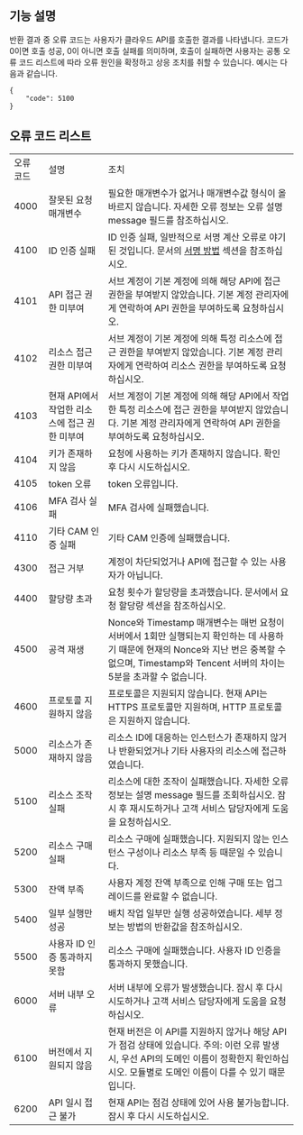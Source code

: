 

## 기능 설명

반환 결과 중 오류 코드는 사용자가 클라우드 API를 호출한 결과를 나타냅니다. 코드가 0이면 호출 성공, 0이 아니면 호출 실패를 의미하며, 호출이 실패하면 사용자는 공통 오류 코드 리스트에 따라 오류 원인을 확정하고 상응 조치를 취할 수 있습니다.
예시는 다음과 같습니다.

```
{
    "code": 5100
}
```

## 오류 코드 리스트

<table>
   <tr>
      <td>오류 코드</td>
      <td>설명</td>
      <td>조치</td>
   </tr>
   <tr>
      <td>4000</td>
      <td>잘못된 요청 매개변수</td>
      <td>필요한 매개변수가 없거나 매개변수값 형식이 올바르지 않습니다. 자세한 오류 정보는 오류 설명 message 필드를 참조하십시오.</td>
   </tr>
   <tr>
      <td>4100</td>
      <td>ID 인증 실패</td>
       <td>ID 인증 실패, 일반적으로 서명 계산 오류로 야기된 것입니다. 문서의 <a href="https://cloud.tencent.com/document/api/213/6984">서명 방법</a> 섹션을 참조하십시오.</td>
   </tr>
   <tr>
      <td>4101</td>
      <td>API 접근 권한 미부여</td>
      <td>서브 계정이 기본 계정에 의해 해당 API에 접근 권한을 부여받지 않았습니다. 기본 계정 관리자에게 연락하여 API 권한을 부여하도록 요청하십시오.</td>
   </tr>
   <tr>
      <td>4102</td>
      <td>리소스 접근 권한 미부여</td>
      <td>서브 계정이 기본 계정에 의해 특정 리소스에 접근 권한을 부여받지 않았습니다. 기본 계정 관리자에게 연락하여 리소스 권한을 부여하도록 요청하십시오.</td>
   </tr>
   <tr>
      <td>4103</td>
      <td>현재 API에서 작업한 리소스에 접근 권한 미부여</td>
      <td>서브 계정이 기본 계정에 의해 해당 API에서 작업한 특정 리소스에 접근 권한을 부여받지 않았습니다. 기본 계정 관리자에게 연락하여 API 권한을 부여하도록 요청하십시오.</td>
   </tr>
   <tr>
      <td>4104</td>
      <td>키가 존재하지 않음</td>
      <td>요청에 사용하는 키가 존재하지 않습니다. 확인 후 다시 시도하십시오.</td>
   </tr>
   <tr>
      <td>4105</td>
      <td>token 오류</td>
      <td>token 오류입니다.</td>
   </tr>
   <tr>
      <td>4106</td>
      <td>MFA 검사 실패</td>
      <td>MFA 검사에 실패했습니다.</td>
   </tr>
   <tr>
      <td>4110</td>
      <td>기타 CAM 인증 실패</td>
      <td>기타 CAM 인증에 실패했습니다.</td>
   </tr>
   <tr>
      <td>4300</td>
      <td>접근 거부</td>
      <td>계정이 차단되었거나 API에 접근할 수 있는 사용자가 아닙니다.</td>
   </tr>
   <tr>
      <td>4400</td>
      <td>할당량 초과</td>
      <td>요청 횟수가 할당량을 초과했습니다. 문서에서 요청 할당량 섹션을 참조하십시오.</td>
   </tr>
   <tr>
      <td>4500</td>
      <td>공격 재생</td>
      <td>Nonce와 Timestamp 매개변수는 매번 요청이 서버에서 1회만 실행되는지 확인하는 데 사용하기 때문에 현재의 Nonce와 지난 번은 중복할 수 없으며, Timestamp와 Tencent 서버의 차이는 5분을 초과할 수 없습니다.</td>
   </tr>
   <tr>
      <td>4600</td>
      <td>프로토콜 지원하지 않음</td>
      <td>프로토콜은 지원되지 않습니다. 현재 API는 HTTPS 프로토콜만 지원하며, HTTP 프로토콜은 지원하지 않습니다.</td>
   </tr>
   <tr>
      <td>5000</td>
      <td>리소스가 존재하지 않음</td>
      <td>리소스 ID에 대응하는 인스턴스가 존재하지 않거나 반환되었거나 기타 사용자의 리소스에 접근하였습니다.</td>
   </tr>
   <tr>
      <td>5100</td>
      <td>리소스 조작 실패</td>
      <td>리소스에 대한 조작이 실패했습니다. 자세한 오류 정보는 설명 message 필드를 조회하십시오. 잠시 후 재시도하거나 고객 서비스 담당자에게 도움을 요청하십시오.</td>
   </tr>
   <tr>
      <td>5200</td>
      <td>리소스 구매 실패</td>
      <td>리소스 구매에 실패했습니다. 지원되지 않는 인스턴스 구성이나 리소스 부족 등 때문일 수 있습니다.</td>
   </tr>
   <tr>
      <td>5300</td>
      <td>잔액 부족</td>
      <td>사용자 계정 잔액 부족으로 인해 구매 또는 업그레이드를 완료할 수 없습니다.</td>
   </tr>
   <tr>
      <td>5400</td>
      <td>일부 실행만 성공</td>
      <td>배치 작업 일부만 실행 성공하였습니다. 세부 정보는 방법의 반환값을 참조하십시오.</td>
   </tr>
   <tr>
      <td>5500</td>
      <td>사용자 ID 인증 통과하지 못함</td>
      <td>리소스 구매에 실패했습니다. 사용자 ID 인증을 통과하지 못했습니다.</td>
   </tr>
   <tr>
      <td>6000</td>
      <td>서버 내부 오류</td>
      <td>서버 내부에 오류가 발생했습니다. 잠시 후 다시 시도하거나 고객 서비스 담당자에게 도움을 요청하십시오.</td>
   </tr>
   <tr>
      <td>6100</td>
      <td>버전에서 지원되지 않음</td>
      <td>현재 버전은 이 API를 지원하지 않거나 해당 API가 점검 상태에 있습니다. 주의: 이런 오류 발생 시, 우선 API의 도메인 이름이 정확한지 확인하십시오. 모듈별로 도메인 이름이 다를 수 있기 때문입니다.</td>
   </tr>
   <tr>
      <td>6200</td>
      <td>API 일시 접근 불가</td>
      <td>현재 API는 점검 상태에 있어 사용 불가능합니다. 잠시 후 다시 시도하십시오.</td>
   </tr>
</table>

